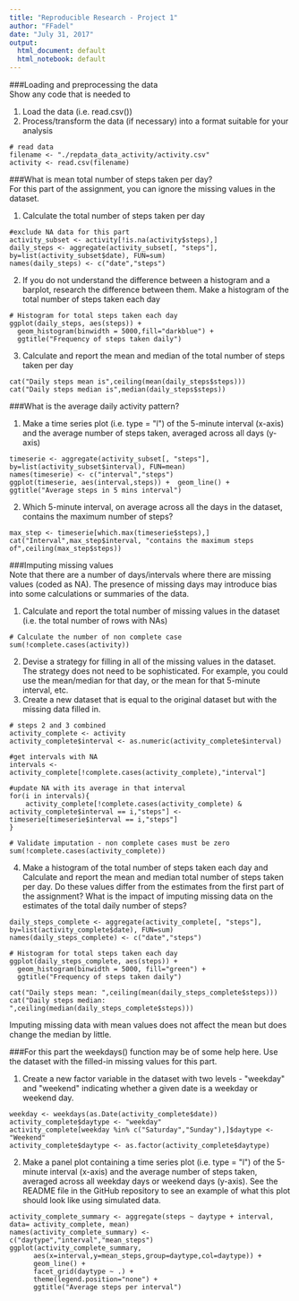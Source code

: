 ```yaml
---
title: "Reproducible Research - Project 1"
author: "FFadel"
date: "July 31, 2017"
output:
  html_document: default
  html_notebook: default
---
```


###Loading and preprocessing the data  
Show any code that is needed to  
1.    Load the data (i.e. read.csv())  
2.    Process/transform the data (if necessary) into a format suitable for your analysis
```{r data}
# read data
filename <- "./repdata_data_activity/activity.csv"
activity <- read.csv(filename)
```

###What is mean total number of steps taken per day?  
For this part of the assignment, you can ignore the missing values in the dataset.  
1. Calculate the total number of steps taken per day  
```{r analysis}
#exclude NA data for this part
activity_subset <- activity[!is.na(activity$steps),]
daily_steps <- aggregate(activity_subset[, "steps"], by=list(activity_subset$date), FUN=sum)
names(daily_steps) <- c("date","steps")
```

2. If you do not understand the difference between a histogram and a barplot, research the difference between them. Make a histogram of the total number of steps taken each day  
```{r}
# Histogram for total steps taken each day
ggplot(daily_steps, aes(steps)) + 
  geom_histogram(binwidth = 5000,fill="darkblue") + 
  ggtitle("Frequency of steps taken daily")
```

3. Calculate and report the mean and median of the total number of steps taken per day  
```{r}
cat("Daily steps mean is",ceiling(mean(daily_steps$steps)))
cat("Daily steps median is",median(daily_steps$steps))
``` 
###What is the average daily activity pattern?  
1. Make a time series plot (i.e. type = "l") of the 5-minute interval (x-axis) and the average number of steps taken, averaged across all days (y-axis)  
  
```{r line}
timeserie <- aggregate(activity_subset[, "steps"], by=list(activity_subset$interval), FUN=mean)
names(timeserie) <- c("interval","steps")
ggplot(timeserie, aes(interval,steps)) +  geom_line() + ggtitle("Average steps in 5 mins interval")
```
2. Which 5-minute interval, on average across all the days in the dataset, contains the maximum number of steps?
```{r}
max_step <- timeserie[which.max(timeserie$steps),]
cat("Interval",max_step$interval, "contains the maximum steps of",ceiling(max_step$steps))

```

###Imputing missing values  
Note that there are a number of days/intervals where there are missing values (coded as NA). The presence of missing days may introduce bias into some calculations or summaries of the data.  

1. Calculate and report the total number of missing values in the dataset (i.e. the total number of rows with NAs)  
```{r}
# Calculate the number of non complete case
sum(!complete.cases(activity))
```

2. Devise a strategy for filling in all of the missing values in the dataset. The strategy does not need to be sophisticated. For example, you could use the mean/median for that day, or the mean for that 5-minute interval, etc.  
3. Create a new dataset that is equal to the original dataset but with the missing data filled in.
```{r}
# steps 2 and 3 combined
activity_complete <- activity
activity_complete$interval <- as.numeric(activity_complete$interval)

#get intervals with NA
intervals <- activity_complete[!complete.cases(activity_complete),"interval"] 

#update NA with its average in that interval
for(i in intervals){
    activity_complete[!complete.cases(activity_complete) & activity_complete$interval == i,"steps"] <- timeserie[timeserie$interval == i,"steps"]
}

# Validate imputation - non complete cases must be zero
sum(!complete.cases(activity_complete))
```

4. Make a histogram of the total number of steps taken each day and Calculate and report the mean and median total number of steps taken per day. Do these values differ from the estimates from the first part of the assignment? What is the impact of imputing missing data on the estimates of the total daily number of steps?

```{r}
daily_steps_complete <- aggregate(activity_complete[, "steps"], by=list(activity_complete$date), FUN=sum)
names(daily_steps_complete) <- c("date","steps")

# Histogram for total steps taken each day
ggplot(daily_steps_complete, aes(steps)) + 
  geom_histogram(binwidth = 5000, fill="green") +
  ggtitle("Frequency of steps taken daily")
  
cat("Daily steps mean: ",ceiling(mean(daily_steps_complete$steps)))
cat("Daily steps median: ",ceiling(median(daily_steps_complete$steps)))
```
Imputing missing data with mean values does not affect the mean but does change the median by little.

###For this part the weekdays() function may be of some help here. Use the dataset with the filled-in missing values for this part.

1. Create a new factor variable in the dataset with two levels - "weekday" and "weekend" indicating whether a given date is a weekday or weekend day.    

```{r}
weekday <- weekdays(as.Date(activity_complete$date))
activity_complete$daytype <- "weekday"
activity_complete[weekday %in% c("Saturday","Sunday"),]$daytype <- "Weekend"
activity_complete$daytype <- as.factor(activity_complete$daytype)
```

2. Make a panel plot containing a time series plot (i.e. type = "l") of the 5-minute interval (x-axis) and the average number of steps taken, averaged across all weekday days or weekend days (y-axis). See the README file in the GitHub repository to see an example of what this plot should look like using simulated data.  
```{r}
activity_complete_summary <- aggregate(steps ~ daytype + interval, data= activity_complete, mean)
names(activity_complete_summary) <- c("daytype","interval","mean_steps")
ggplot(activity_complete_summary,
      aes(x=interval,y=mean_steps,group=daytype,col=daytype)) + 
      geom_line() + 
      facet_grid(daytype ~ .) + 
      theme(legend.position="none") +
      ggtitle("Average steps per interval")  
```